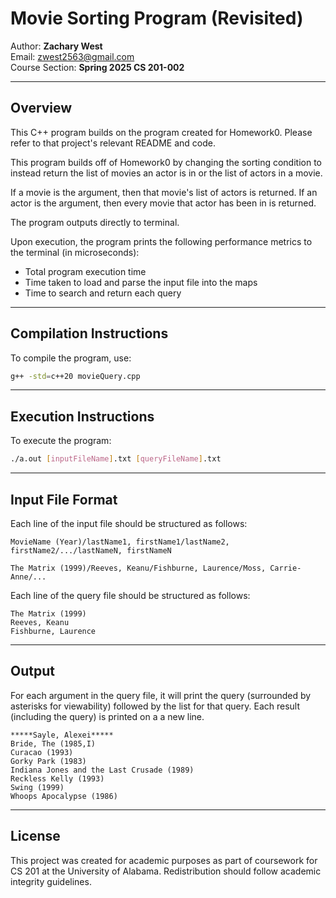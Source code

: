 # Movie Sorting Program (Revisited)

Author: **Zachary West**  
Email: [zwest2563@gmail.com](mailto:zwest2563@gmail.com)  
Course Section: **Spring 2025 CS 201-002**  

---

## Overview

This C++ program builds on the program created for Homework0. Please refer to that project's relevant README and code.

This program builds off of Homework0 by changing the sorting condition to instead return the list of movies an actor is in or the list of actors in a movie.

If a movie is the argument, then that movie's list of actors is returned.
If an actor is the argument, then every movie that actor has been in is returned.

The program outputs directly to terminal.
    
Upon execution, the program prints the following performance metrics to the terminal (in microseconds):
- Total program execution time
- Time taken to load and parse the input file into the maps
- Time to search and return each query

---

## Compilation Instructions

To compile the program, use:

```bash
g++ -std=c++20 movieQuery.cpp
```

---

## Execution Instructions

To execute the program:

```bash
./a.out [inputFileName].txt [queryFileName].txt
```

---

## Input File Format

Each line of the input file should be structured as follows:

```
MovieName (Year)/lastName1, firstName1/lastName2, firstName2/.../lastNameN, firstNameN

The Matrix (1999)/Reeves, Keanu/Fishburne, Laurence/Moss, Carrie-Anne/...
```
Each line of the query file should be structured as follows:

```
The Matrix (1999)
Reeves, Keanu
Fishburne, Laurence
```
---

## Output

For each argument in the query file, it will print the query (surrounded by asterisks for viewability) followed by the list for that query. Each result (including the query) is printed on a a new line.

```
*****Sayle, Alexei*****
Bride, The (1985,I)
Curacao (1993)
Gorky Park (1983)
Indiana Jones and the Last Crusade (1989)
Reckless Kelly (1993)
Swing (1999)
Whoops Apocalypse (1986)
```


---
## License

This project was created for academic purposes as part of coursework for CS 201 at the University of Alabama. Redistribution should follow academic integrity guidelines.


